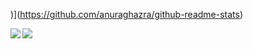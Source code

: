 <!-- [![HTsuruo's github stats](https://github-readme-stats.vercel.app/api?username=HTsuruo&theme=buefy&show_icons=true)](https://github.com/anuraghazra/github-readme-stats) -->

<!-- [![Top Langs](https://github-readme-stats.vercel.app/api/top-langs/?username=HTsuruo&theme=buefy&layout=compact -->
)](https://github.com/anuraghazra/github-readme-stats)

<a href="https://github.com/anuraghazra/github-readme-stats">
  <img align="left" src="https://github-readme-stats.vercel.app/api?username=HTsuruo&theme=buefy&show_icons=true" />
</a>
<a href="https://github.com/anuraghazra/github-readme-stats">
  <img align="left" src="https://github-readme-stats.vercel.app/api/top-langs/?username=HTsuruo&theme=buefy&layout=compact" />
</a>
